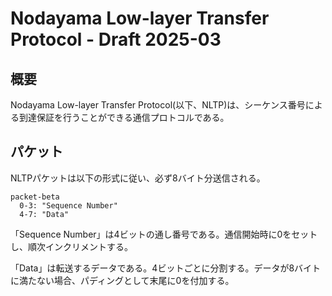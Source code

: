 # Nodayama Low-layer Transfer Protocol - Draft 2025-03

## 概要

Nodayama Low-layer Transfer
Protocol(以下、NLTP)は、シーケンス番号による到達保証を行うことができる通信プロトコルである。

## パケット

NLTPパケットは以下の形式に従い、必ず8バイト分送信される。

```mermaid
packet-beta
  0-3: "Sequence Number"
  4-7: "Data"
```

「Sequence Number」は4ビットの通し番号である。通信開始時に0をセットし、順次インクリメントする。

「Data」は転送するデータである。4ビットごとに分割する。データが8バイトに満たない場合、パディングとして末尾に0を付加する。
